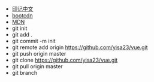 - [印记中文](https://docschina.org/)
- [bootcdn](https://www.bootcdn.cn/)
- [MDN](https://developer.mozilla.org/zh-CN/)
- git init
- git add .
- git commit -m init
- git remote add origin https://github.com/yisa23/vue.git
- git push origin master
- git clone https://github.com/yisa23/vue.git
- git pull origin master
- git branch
